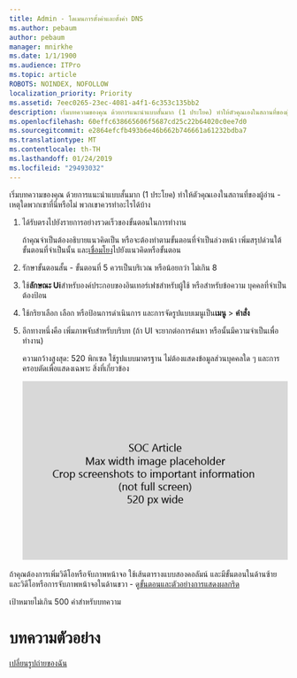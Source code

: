 ```yaml
---
title: Admin - โดเมนการตั้งค่าและตั้งค่า DNS
ms.author: pebaum
author: pebaum
manager: mnirkhe
ms.date: 1/1/1900
ms.audience: ITPro
ms.topic: article
ROBOTS: NOINDEX, NOFOLLOW
localization_priority: Priority
ms.assetid: 7eec0265-23ec-4081-a4f1-6c353c135bb2
description: เริ่มบทความของคุณ ด้วยการแนะนำแบบสั้นมาก (1 ประโยค) ทำให้ตัวคุณเองในสถานที่ของผู้อ่าน - เหตุใดพวกเขาที่นี่หรือไม่ พวกเขาควรทำอะไรได้บ้าง
ms.openlocfilehash: 60effc638665606f5687cd25c22b64020c0ee7d0
ms.sourcegitcommit: e2864efcfb493b6e46b662b746661a61232bdba7
ms.translationtype: MT
ms.contentlocale: th-TH
ms.lasthandoff: 01/24/2019
ms.locfileid: "29493032"
---
```

เริ่มบทความของคุณ ด้วยการแนะนำแบบสั้นมาก (1 ประโยค) ทำให้ตัวคุณเองในสถานที่ของผู้อ่าน - เหตุใดพวกเขาที่นี่หรือไม่ พวกเขาควรทำอะไรได้บ้าง 
  
1. ได้รับตรงไปยังรายการอย่างรวดเร็วของขั้นตอนในการทำงาน
    
    ถ้าคุณจำเป็นต้องอธิบายแนวคิดเป็น หรือจะต้องทำตามขั้นตอนที่จำเป็นล่วงหน้า เพิ่มสรุปด่วนใต้ขั้นตอนที่จำเป็นนั้น และ[เชื่อมโยง](https://support.office.com/article/f37e7984-cf03-4fde-92d3-82970d7e241b.aspx)ไปยังแนวคิดหรือขั้นตอน 
    
2. รักษาขั้นตอนสั้น - ขั้นตอนที่ 5 ควรเป็นบริเวณ หรือน้อยกว่า ไม่เกิน 8
    
3. ใช้**ลักษณะ Ui**สำหรับองค์ประกอบของอินเทอร์เฟซสำหรับผู้ใช้ หรือสำหรับข้อความ บุคคลที่จำเป็นต้องป้อน 
    
4. ใช้กริยาเลือก เลือก หรือป้อนการดำเนินการ และการจัดรูปแบบเมนูเป็น**เมนู** \> **คำสั่ง**
    
5. อีกทางหนึ่งคือ เพิ่มภาพจับสำหรับบริบท (ถ้า UI จะยากต่อการค้นหา หรือนั้นมีความจำเป็นเพื่อทำงาน)
    
    ความกว้างสูงสุด: 520 พิกเซล ใช้รูปแบบมาตรฐาน ไม่ต้องแสดงข้อมูลส่วนบุคคลใด ๆ และการครอบตัดเพื่อแสดงเฉพาะ สิ่งที่เกี่ยวข้อง 
    
    ![ตัวยึด - ความกว้างสูงสุดสำหรับภาพตัดปะบทความ SOC เป็น 520 พิกเซล](media/7d43d3be-8658-4a5b-aa15-ed62a47a2b24.png)
  
ถ้าคุณต้องการเพิ่มวิดีโอหรือจับภาพหน้าจอ ใช้เส้นตารางแบบสองคอลัมน์ และมีขั้นตอนในด้านซ้าย และวิดีโอหรือการจับภาพหน้าจอในด้านขวา - ดู[ขั้นตอนและตัวอย่างการแสดงผลกริด](https://support.office.com/article/14ce8e82-efa0-47f5-bb84-94f078db3dae.aspx) 
  
เป้าหมายไม่เกิน 500 คำสำหรับบทความ
  
# <a name="example-article"></a>บทความตัวอย่าง

[เปลี่ยนรูปถ่ายของฉัน](https://support.office.com/article/555376e0-1fca-49ba-8434-307a0525c767.aspx)
  


